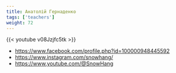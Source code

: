 ```yaml
---
title: Анатолій Гернаденко
tags: ['teachers']
weight: 72
---
```

{{< youtube v08Jzjfc5tk >}}

- https://www.facebook.com/profile.php?id=100000948445592
- https://www.instagram.com/snowhang/
- https://www.youtube.com/@SnowHang

